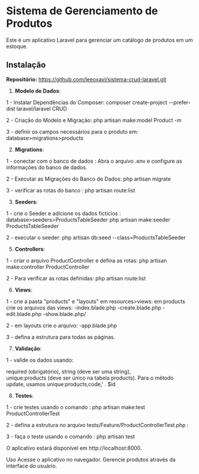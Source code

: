    # Sistema de Gerenciamento de Produtos

Este é um aplicativo Laravel para gerenciar um catálogo de produtos em um estoque.

## Instalação

**Repositório:**
 https://github.com/leeoxavi/sistema-crud-laravel.git



1. **Modelo de Dados**:

1 - Instalar Dependências do Composer:
composer create-project --prefer-dist laravel/laravel CRUD

2 - Criação do Modelo e Migração:
php artisan make:model Product -m

3 - definir os campos necessários para o produto em: database>migrations>products




2. **Migrations**:

1 - conectar com o banco de dados :
Abra o arquivo .env e configure as informações do banco de dados.


2 - Executar as Migrações do Banco de Dados:
php artisan migrate

3 - verificar as rotas do banco :
php artisan route:list




3. **Seeders**:

1 - crie o Seeder e adicione os dados fictícios : database>seeders>ProductsTableSeeder
php artisan make:seeder ProductsTableSeeder

2 - executar o seeder:
php artisan db:seed --class=ProductsTableSeeder




5. **Controllers**: 

1 - criar o arquivo ProductController e defina as rotas:
php artisan make:controller ProductController

2 - Para verificar as rotas definidas:
php artisan route:list




6. **Views**: 

1 - crie a pasta "products" e "layouts" em resources>views:
em products crie os arquivos das views:
-index.blade.php
-create.blade.php
-edit.blade.php
-show.blade.php/

2 - em layouts crie o arquivo:
-app.blade.php

3 - defina a estrutura para todas as páginas.




7. **Validação**: 

1 - valide os dados usando:

required (obrigatório), 
string (deve ser uma string),  
unique:products (deve ser único na tabela products).
Para o método update, usamos unique:products,code,' . $id 




8. **Testes**: 

1 - crie testes usando o comando :
php artisan make:test ProductControllerTest

2 - defina a estrutura no arquivo tests/Feature/ProductControllerTest.php :

3 - faça o teste usando o comando :
php artisan test


O aplicativo estará disponível em http://localhost:8000.

Uso
Acesse o aplicativo no navegador.
Gerencie produtos através da interface do usuário.

